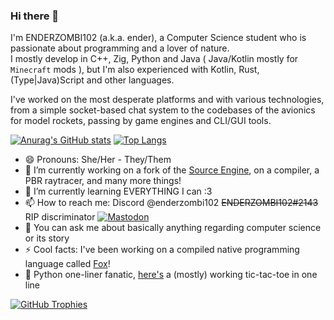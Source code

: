 ### Hi there 👋
I'm ENDERZOMBI102 (a.k.a. ender), a Computer Science student who is passionate about programming and a lover of nature.  
I mostly develop in C++, Zig, Python and Java ( Java/Kotlin mostly for `Minecraft` mods ),
but I'm also experienced with Kotlin, Rust, (Type|Java)Script and other languages.

I've worked on the most desperate platforms and with various technologies,
from a simple socket-based chat system to the codebases of the avionics for model rockets,
passing by game engines and CLI/GUI tools.

[![Anurag's GitHub stats](https://github-readme-stats.vercel.app/api?username=ENDERZOMBI102&show_icons=true&custom_title=GitHub%20Stats&line_height=28.9&theme=aura)](https://github.com/anuraghazra/github-readme-stats)
[![Top Langs](https://github-readme-stats.vercel.app/api/top-langs/?username=ENDERZOMBI102&langs_count=10&exclude_repo=JythonMC&layout=compact&theme=aura)](https://github.com/anuraghazra/github-readme-stats)

- 😄 Pronouns: She/Her - They/Them
- 🔭 I’m currently working on a fork of the [Source Engine](https://github.com/ValveSoftware/source-sdk-2013), on a compiler, a PBR raytracer, and many more things!
- 🌱 I’m currently learning EVERYTHING I can :3
- 📫 How to reach me: Discord @enderzombi102 ~~ENDERZOMBI102#2143~~ RIP discriminator [![Mastodon](https://img.shields.io/mastodon/follow/109353499816021321?domain=https%3A%2F%2Fblobfox.coffee&style=flat-square&logo=mastodon&label=%40ENDERZOMBI102&color=C246FA)](https://blobfox.coffee/@ENDERZOMBI102)
- 💬 You can ask me about basically anything regarding computer science or its story
- ⚡ Cool facts: I've been working on a compiled native programming language called [Fox](https://codeberg.org/fox-lang/fox-lang)!
- 🐍 Python one-liner fanatic, [here's](https://gist.github.com/ENDERZOMBI102/f6a6b76995969577ec7d64397fecb489) a (mostly) working tic-tac-toe in one line

[![GitHub Trophies](https://github-profile-trophy.vercel.app/?username=ENDERZOMBI102&theme=discord&&column=-1)](https://github.com/ryo-ma/github-profile-trophy)
